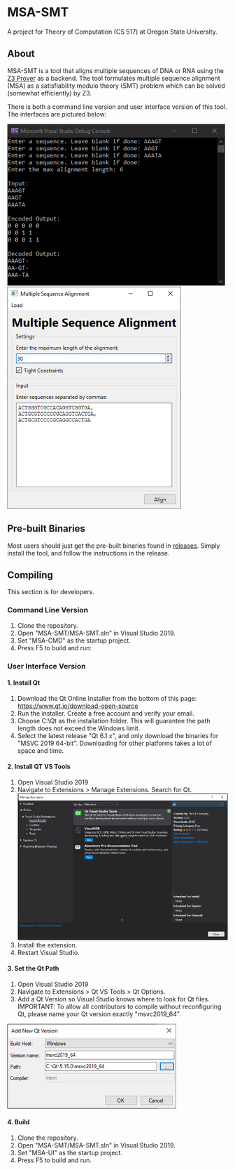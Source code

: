 # MSA-SMT
A project for Theory of Computation (CS 517) at Oregon State University.

## About
MSA-SMT is a tool that aligns multiple sequences of DNA or RNA using the [Z3 Prover](https://github.com/Z3Prover/z3) as a backend. 
The tool formulates multiple sequence alignment (MSA) as a satisfiability modulo theory (SMT) problem which can be solved (somewhat efficiently) by Z3.

There is both a command line version and user interface version of this tool. The interfaces are pictured below:

![](images/cmd-line.PNG) ![](images/ui.PNG)

## Pre-built Binaries
Most users should just get the pre-built binaries found in [releases](https://github.com/tigerman9854/MSA-SMT/releases). Simply install the tool, and follow the instructions in the release.

## Compiling
This section is for developers.

### Command Line Version
1. Clone the repository.
2. Open "MSA-SMT/MSA-SMT.sln" in Visual Studio 2019.
3. Set "MSA-CMD" as the startup project.
4. Press F5 to build and run:


### User Interface Version

#### 1. Install Qt
1. Download the Qt Online Installer from the bottom of this page: https://www.qt.io/download-open-source
2. Run the installer. Create a free account and verify your email.
3. Choose C:\Qt as the installation folder. This will guarantee the path length does not exceed the Windows limit.
4. Select the latest release "Qt 6.1.x", and only download the binaries for "MSVC 2019 64-bit". Downloading for other platforms takes a lot of space and time.

#### 2. Install QT VS Tools
1. Open Visual Studio 2019
2. Navigate to Extensions > Manage Extensions. Search for Qt.
![](images/VS_tools.PNG)
3. Install the extension.
4. Restart Visual Studio.

#### 3. Set the Qt Path
1. Open Visual Studio 2019
2. Navigate to Extensions > Qt VS Tools > Qt Options.
3. Add a Qt Version so Visual Studio knows where to look for Qt files. IMPORTANT: To allow all contributors to compile without reconfiguring Qt, please name your Qt version exactly "msvc2019_64".

![](images/qt_vs_options.PNG)

#### 4. Build
1. Clone the repository.
2. Open "MSA-SMT/MSA-SMT.sln" in Visual Studio 2019.
3. Set "MSA-UI" as the startup project.
4. Press F5 to build and run.

